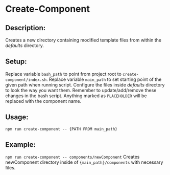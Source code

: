 # Create-Component

## Description:
Creates a new directory containing modified template files from within the *defaults* directory.

## Setup:
Replace variable `bash_path` to point from project root to `create-component/index.sh`.
Replace variable `main_path` to set starting point of the given path when running script.
Configure the files inside *defaults* directory to look the way you want them.
Remember to update/add/remove these changes in the bash script.
Anything marked as `PLACEHOLDER` will be replaced with the component name.

## Usage:
`npm run create-component -- {PATH FROM main_path}`

## Example:
`npm run create-component -- components/newComponent`
Creates newComponent directory inside of `{main_path}/components` with necessary files.